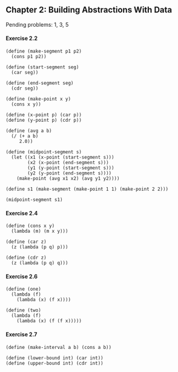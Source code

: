 ## Chapter 2: Building Abstractions With Data

Pending problems: 1, 3, 5

#### Exercise 2.2

    (define (make-segment p1 p2)
      (cons p1 p2))
    
    (define (start-segment seg)
      (car seg))
    
    (define (end-segment seg)
      (cdr seg))
    
    (define (make-point x y)
      (cons x y))
    
    (define (x-point p) (car p))
    (define (y-point p) (cdr p))
    
    (define (avg a b)
      (/ (+ a b)
         2.0))
    
    (define (midpoint-segment s)
      (let ((x1 (x-point (start-segment s)))
            (x2 (x-point (end-segment s)))
            (y1 (y-point (start-segment s)))
            (y2 (y-point (end-segment s))))
        (make-point (avg x1 x2) (avg y1 y2))))
    
    (define s1 (make-segment (make-point 1 1) (make-point 2 2)))
    
    (midpoint-segment s1)

#### Exercise 2.4

    (define (cons x y)
      (lambda (m) (m x y)))
    
    (define (car z)
      (z (lambda (p q) p)))
    
    (define (cdr z)
      (z (lambda (p q) q)))

#### Exercise 2.6

    (define (one)
      (lambda (f)
        (lambda (x) (f x))))
    
    (define (two)
      (lambda (f)
        (lambda (x) (f (f x)))))

#### Exercise 2.7

    (define (make-interval a b) (cons a b))
    
    (define (lower-bound int) (car int))
    (define (upper-bound int) (cdr int))

